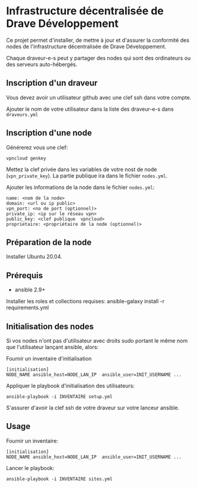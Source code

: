 # Infrastructure décentralisée de Drave Développement

Ce projet permet d'installer, de mettre à jour et d'assurer la conformité des nodes de l'infrastructure décentralisée de Drave Développement.

Chaque draveur-e-s peut y partager des nodes qui sont des ordinateurs ou des serveurs auto-hébergés.

## Inscription d'un draveur

Vous devez avoir un utilisateur github avec une clef ssh dans votre compte.

Ajouter le nom de votre utilisateur dans la liste des draveur-e-s dans `draveurs.yml`

## Inscription d'une node

Générerez vous une clef:

    vpncloud genkey

Mettez la clef privée dans les variables de votre nost de node (`vpn_private_key`). La partie publique ira dans le fichier `nodes.yml`.

Ajouter les informations de la node dans le fichier `nodes.yml`:

    name: <nom de la node>
    domain: <url ou ip public>
    vpn_port: <no de port (optionnel)>
    private_ip: <ip sur le réseau vpn>
    public_key: <clef publique  vpncloud>
    proprietaire: <propriétaire de la node (optionnel)>

## Préparation de la node

Installer Ubuntu 20.04.

## Prérequis

  - ansible 2.9+

Installer les roles et collections requises:
    ansible-galaxy install -r requirements.yml

## Initialisation des nodes

Si vos nodes n'ont pas d'utilisateur avec droits sudo portant le même nom que l'utilisateur lançant ansible, alors:

Fournir un inventaire d'initialisation

    [initialisation]
    NODE_NAME ansible_host=NODE_LAN_IP  ansible_user=INIT_USERNAME ...

Appliquer le playbook d'initialisation des utilisateurs:

    ansible-playbook -i INVENTAIRE setup.yml

S'assurer d'avoir la clef ssh de votre draveur sur votre lanceur ansible.


## Usage

Fournir un inventaire:

    [initialisation]
    NODE_NAME ansible_host=NODE_LAN_IP  ansible_user=INIT_USERNAME ...

Lancer le playbook:

    ansible-playbook -i INVENTAIRE sites.yml

